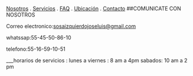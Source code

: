 [Nosotros](./nosotros.md) . [Servicios](./servicios.md) . [FAQ](FAQ.md) . [Ubicación](ubicacion.md) . [Contacto](./contacto.md)
##COMUNICATE CON NOSOTROS 

Correo electronico:sosaizquierdojoseluis@gmail.com

whatssap:55-45-50-86-10

telefono:55-16-59-10-51

___horarios de servicios : lunes a viernes : 8 am a 4pm sabados: 10 am a 2 pm 
